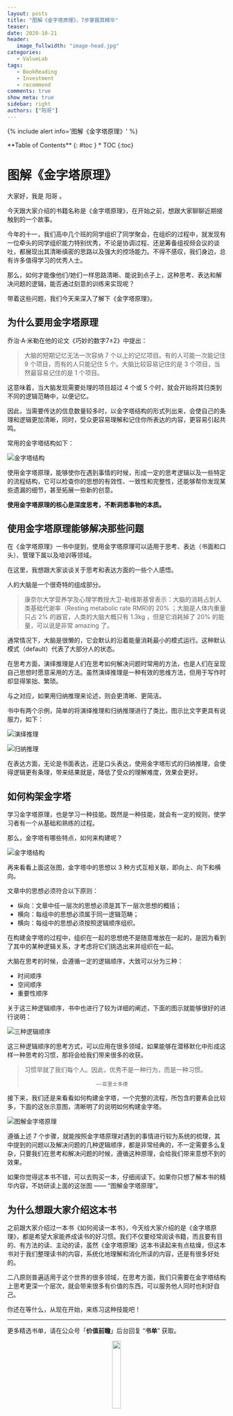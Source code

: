 ```yaml
---
layout: posts
title: "图解《金字塔原理》，7步掌握其精华"
teaser:
date: 2020-10-21
header:
   image_fullwidth: "image-head.jpg"
categories:
   - ValueLab
tags:    
   - BookReading
   - Investment
   - recommend  
comments: true
show_meta: true
sidebar: right
authors: ["阳哥"]
---
```


{% include alert info='图解《金字塔原理》' %}

<div class="panel radius" markdown="1">
**Table of Contents**
{: #toc }
*  TOC
{:toc}
</div>

# 图解《金字塔原理》

大家好，我是 阳哥 。

今天跟大家介绍的书籍名称是《金字塔原理》，在开始之前，想跟大家聊聊近期接触到的一个故事。

今年的十一，我们高中几个班的同学组织了同学聚会，在组织的过程中，就发现有一位牵头的同学组织能力特别优秀，不论是协调过程、还是筹备组视频会议的谈吐，都展现出其清晰缜密的思路以及强大的控场能力。不得不感叹，我们身边，总有许多值得学习的优秀人士。

那么，如何才能像他们/她们一样思路清晰、能说到点子上，这种思考、表达和解决问题的逻辑，能否通过刻意的训练来实现呢？

带着这些问题，我们今天来深入了解下《金字塔原理》。

## 为什么要用金字塔原理

乔治·A·米勒在他的论文《巧妙的数字7±2》中提出：

>大脑的短期记忆无法一次容纳 7 个以上的记忆项目。有的人可能一次能记住 9 个项目，而有的人只能记住 5 个。大脑比较容易记住的是 3 个项目，当然最容易记住的是 1 个项目。

这意味着，当大脑发现需要处理的项目超过 4 个或 5 个时，就会开始将其归类到不同的逻辑范畴中，以便记忆。

因此，当需要传达的信息数量较多时，以金字塔结构的形式列出来，会使自己的条理和逻辑更加清晰，同时，受众更容易理解和记住你所表达的内容，更容易引起共鸣。

常用的金字塔结构如下：

![金字塔结构](/images/posts/202010-金字塔原理/金字塔结构.jpg)

使用金字塔原理，能够使你在遇到事情的时候，形成一定的思考逻辑以及一些特定的流程结构，它可以检查你的思想的有效性、一致性和完整性，还能够帮你发现某些遗漏的细节，甚至拓展一些新的创意。

**使用金字塔原理的核心是深度思考，不断洞悉事物的本质。**

## 使用金字塔原理能够解决那些问题

在《金字塔原理》一书中提到，使用金字塔原理可以适用于思考、表达（书面和口头）、管理下属以及培训等领域。

在这里，我想跟大家谈谈关于思考和表达方面的一些个人感悟。

人的大脑是一个很奇特的组成部分。

>康奈尔大学营养学及心理学教授大卫-勒维斯基曾表示：大脑的消耗占到人类基础代谢率（Resting metabolic rate RMR)的 20% ；大脑是人体内重量只占 2% 的器官，人类的大脑大概只有 1.3kg ，但是它消耗掉了 20% 的能量，可以说是非常 amazing 了。

通常情况下，大脑是很懒的，它会默认的沿着能量消耗最小的模式运行。这种默认模式（default）代表了大部分人的状态。

在思考方面，演绎推理是人们在思考如何解决问题时常用的方法，也是人们在呈现自己思想时愿意采用的方法。虽然演绎推理是一种有效的思维方法，但用于写作时却显得笨拙、繁琐。

与之对应，如果用归纳推理来论述，则会更清晰、更简洁。

书中有两个示例，简单的将演绎推理和归纳推理进行了类比，图示比文字更具有说服力，如下：

![演绎推理](/images/posts/202010-金字塔原理/演绎推理.jpg)

![归纳推理](/images/posts/202010-金字塔原理/归纳推理.jpg)

在表达方面，无论是书面表达，还是口头表达，使用金字塔形式的归纳推理，会使得逻辑更有条理，带来结果就是，降低了受众的理解难度，效果会更好。

## 如何构架金字塔

学习金字塔原理，也是学习一种技能。既然是一种技能，就会有一定的规则，使学习者有一个从基础和熟练的过程。

那么，金字塔有哪些特点，如何来构建呢？

![金字塔结构](/images/posts/202010-金字塔原理/金字塔结构.jpg)

再来看看上面这张图，金字塔中的思想以 3 种方式互相关联，即向上、向下和横向。

文章中的思想必须符合以下原则：

- 纵向：文章中任一层次的思想必须是其下一层次思想的概括；
- 横向：每组中的思想必须属于同一逻辑范畴；
- 横向：每组中的思想必须按照逻辑顺序组织。

在构建金字塔的过程中，组织在一起的思想绝不是随意堆放在一起的，是因为看到了其中的某种逻辑关系，才考虑将它们挑选出来并组织在一起。

大脑在思考的时候，会遵循一定的逻辑顺序，大致可以分为三种：

- 时间顺序
- 空间顺序
- 重要性顺序

关于这三种逻辑顺序，书中也进行了较为详细的阐述，下面的图示就能够很好的进行说明：

![三种逻辑顺序](/images/posts/202010-金字塔原理/三种逻辑顺序.jpg)

这三种逻辑顺序的思考方式，可以应用在很多领域，如果能够在潜移默化中形成这样一种思考的习惯，那将会给我们带来很多的收获。

>习惯早就了我们每个人。因此，优秀不是一种行为，而是一种习惯。
>
>                            ——亚里士多德

接下来，我们还是来看看如何构建金字塔，一个完整的流程，所包含的要素会比较多，下面的这张示意图，清晰明了的说明如何构建金字塔。

![图解金字塔原理](/images/posts/202010-金字塔原理/金字塔全景.jpg)

遵循上述 7 个步骤，就能按照金字塔原理对遇到的事情进行较为系统的梳理，其中提到的问题以及解决问题的几种逻辑顺序，都是非常经典的，不一定需要多么复杂，只要我们在思考和解决问题的时候，遵循这种原理，会给我们带来意想不到的效果。

如果你觉得这本书不错，可以去购买一本，仔细阅读下。如果你只想了解本书的精华内容，不妨研读上面的这张图 —— “图解金字塔原理”。

## 为什么想跟大家介绍这本书

之前跟大家介绍过一本书《如何阅读一本书》，今天给大家介绍的是《金字塔原理》，都是希望大家能养成读书的好习惯。我们不仅要经常阅读书籍，而且要有目的、有方法的读、主动的读，虽然《金字塔原理》这本书读起来有点枯燥，但这本书对于我们整理读书的内容，系统化地理解和消化所读的内容，还是有很多好处的。

二八原则普遍适用于这个世界的很多领域，在思考方面，我们只需要在金字塔结构上思考更深一个层次，就会带来很多有价值的东西，可以服务他人同时也利好自己。

你还在等什么，从现在开始，来练习这种技能吧！

---

更多精选书单，请在公众号「**价值前瞻**」后台回复 “**书单**” 获取。

<div align="center">
    <img src="/images/qrcode_valuelab.jpg" width="20%">
</div>
